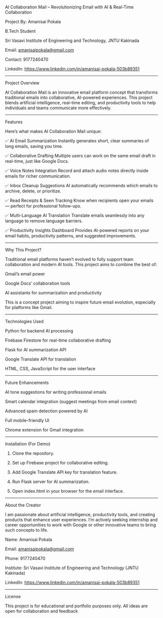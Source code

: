 AI Collaboration Mail – Revolutionizing Email with AI & Real-Time Collaboration

Project By: Amanisai Pokala

B.Tech Student

Sri Vasavi Institute of Engineering and Technology, JNTU Kakinada

Email: amanisaipokala@gmail.com

Contact: 9177240470

LinkedIn: https://www.linkedin.com/in/amanisai-pokala-503b89351



---

Project Overview

AI Collaboration Mail is an innovative email platform concept that transforms traditional emails into collaborative, AI-powered experiences. This project blends artificial intelligence, real-time editing, and productivity tools to help individuals and teams communicate more effectively.


---

Features

Here’s what makes AI Collaboration Mail unique:

✅ AI Email Summarization
Instantly generates short, clear summaries of long emails, saving you time.

✅ Collaborative Drafting
Multiple users can work on the same email draft in real-time, just like Google Docs.

✅ Voice Notes Integration
Record and attach audio notes directly inside emails for richer communication.

✅ Inbox Cleanup Suggestions
AI automatically recommends which emails to archive, delete, or prioritize.

✅ Read Receipts & Seen Tracking
Know when recipients open your emails — perfect for professional follow-ups.

✅ Multi-Language AI Translation
Translate emails seamlessly into any language to remove language barriers.

✅ Productivity Insights Dashboard
Provides AI-powered reports on your email habits, productivity patterns, and suggested improvements.



---

Why This Project?

Traditional email platforms haven’t evolved to fully support team collaboration and modern AI tools. This project aims to combine the best of:

Gmail’s email power

Google Docs’ collaboration tools

AI assistants for summarization and productivity


This is a concept project aiming to inspire future email evolution, especially for platforms like Gmail.


---

Technologies Used

Python for backend AI processing

Firebase Firestore for real-time collaborative drafting

Flask for AI summarization API

Google Translate API for translation

HTML, CSS, JavaScript for the user interface



---

Future Enhancements

AI tone suggestions for writing professional emails

Smart calendar integration (suggest meetings from email context)

Advanced spam detection powered by AI

Full mobile-friendly UI

Chrome extension for Gmail integration



---

Installation (For Demo)

1. Clone the repository.


2. Set up Firebase project for collaborative editing.


3. Add Google Translate API key for translation feature.


4. Run Flask server for AI summarization.


5. Open index.html in your browser for the email interface.




---

About the Creator

I am passionate about artificial intelligence, productivity tools, and creating products that enhance user experiences. I’m actively seeking internship and career opportunities to work with Google or other innovative teams to bring such concepts to life.

Name: Amanisai Pokala

Email: amanisaipokala@gmail.com

Phone: 9177240470

Institute: Sri Vasavi Institute of Engineering and Technology (JNTU Kakinada)

LinkedIn: https://www.linkedin.com/in/amanisai-pokala-503b89351



---

License

This project is for educational and portfolio purposes only. All ideas are open for collaboration and feedback
